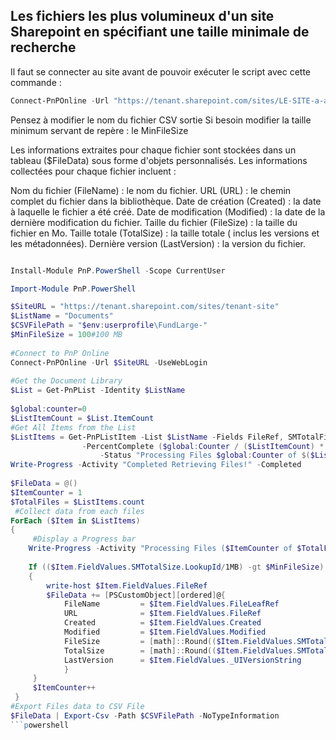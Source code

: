 ## Les fichiers les plus volumineux d'un site Sharepoint en spécifiant une taille minimale de recherche

Il faut se connecter au site avant de pouvoir exécuter le script avec cette commande  : 
```powershell
Connect-PnPOnline -Url "https://tenant.sharepoint.com/sites/LE-SITE-a-analyser" -UseWebLogin
```
   Pensez à modifier le nom du fichier CSV sortie
   Si besoin modifier la taille minimum servant de repère : le MinFileSize

Les informations extraites pour chaque fichier sont stockées dans un tableau ($FileData) sous forme d'objets personnalisés. Les informations collectées pour chaque fichier incluent :

Nom du fichier (FileName) : le nom du fichier.
URL (URL) : le chemin complet du fichier dans la bibliothèque.
Date de création (Created) : la date à laquelle le fichier a été créé.
Date de modification (Modified) : la date de la dernière modification du fichier.
Taille du fichier (FileSize) : la taille du fichier en Mo.
Taille totale (TotalSize) : la taille totale ( inclus les versions et les métadonnées).
Dernière version (LastVersion) : la version du fichier.

```powershell

Install-Module PnP.PowerShell -Scope CurrentUser

Import-Module PnP.PowerShell

$SiteURL = "https://tenant.sharepoint.com/sites/tenant-site"
$ListName = "Documents"
$CSVFilePath = "$env:userprofile\FundLarge-"
$MinFileSize = 100#100 MB
   
#Connect to PnP Online
Connect-PnPOnline -Url $SiteURL -UseWebLogin
  
#Get the Document Library
$List = Get-PnPList -Identity $ListName
   
$global:counter=0
$ListItemCount = $List.ItemCount
#Get All Items from the List
$ListItems = Get-PnPListItem -List $ListName -Fields FileRef, SMTotalFileStreamSize, SMTotalSize,_UIVersionString -PageSize 2000 -ScriptBlock { Param($items) $global:counter += $items.Count; Write-Progress `
                -PercentComplete ($global:Counter / ($ListItemCount) * 100) -Activity "Getting Files of '$($List.Title)'" `
                    -Status "Processing Files $global:Counter of $($ListItemCount)";} | Where {($_.FileSystemObjectType -eq "File")}
Write-Progress -Activity "Completed Retrieving Files!" -Completed
 
$FileData = @()
$ItemCounter = 1
$TotalFiles = $ListItems.count
 #Collect data from each files
ForEach ($Item in $ListItems)
{
     #Display a Progress bar
    Write-Progress -Activity "Processing Files ($ItemCounter of $TotalFiles)" -Status "Processing File: $($Item.FieldValues.FileRef)'" -PercentComplete (($ItemCounter / $TotalFiles) * 100)
   
    If (($Item.FieldValues.SMTotalSize.LookupId/1MB) -gt $MinFileSize)
    {
        write-host $Item.FieldValues.FileRef
        $FileData += [PSCustomObject][ordered]@{
            FileName         = $Item.FieldValues.FileLeafRef
            URL              = $Item.FieldValues.FileRef
            Created          = $Item.FieldValues.Created
            Modified         = $Item.FieldValues.Modified
            FileSize         = [math]::Round(($Item.FieldValues.SMTotalFileStreamSize/1MB),2)
            TotalSize        = [math]::Round(($Item.FieldValues.SMTotalSize.LookupId/1MB),2)
            LastVersion      = $Item.FieldValues._UIVersionString
            }
     }
     $ItemCounter++
 }
#Export Files data to CSV File
$FileData | Export-Csv -Path $CSVFilePath -NoTypeInformation
```powershell
